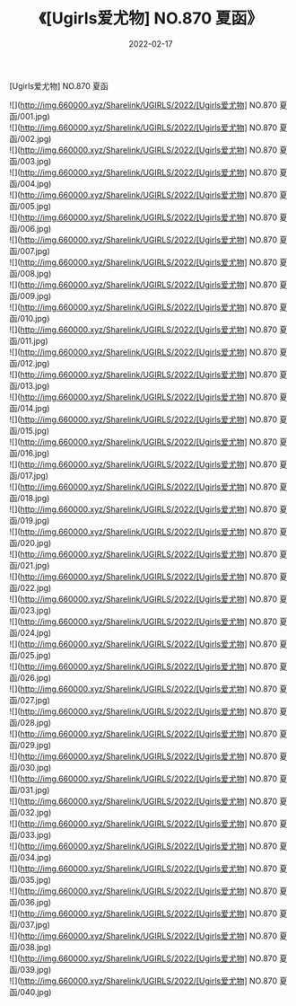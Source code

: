 ﻿---
layout: post
title:  《[Ugirls爱尤物] NO.870 夏函》
date:   2022-02-17
img: http://img.660000.xyz/Sharelink/UGIRLS/2022/[Ugirls爱尤物] NO.870 夏函/000.jpg
categories: [美女, 清纯, 唯美]
---

[Ugirls爱尤物] NO.870 夏函

 ![](http://img.660000.xyz/Sharelink/UGIRLS/2022/[Ugirls爱尤物] NO.870 夏函/001.jpg) <br>![](http://img.660000.xyz/Sharelink/UGIRLS/2022/[Ugirls爱尤物] NO.870 夏函/002.jpg) <br>![](http://img.660000.xyz/Sharelink/UGIRLS/2022/[Ugirls爱尤物] NO.870 夏函/003.jpg) <br>![](http://img.660000.xyz/Sharelink/UGIRLS/2022/[Ugirls爱尤物] NO.870 夏函/004.jpg) <br>![](http://img.660000.xyz/Sharelink/UGIRLS/2022/[Ugirls爱尤物] NO.870 夏函/005.jpg) <br>![](http://img.660000.xyz/Sharelink/UGIRLS/2022/[Ugirls爱尤物] NO.870 夏函/006.jpg) <br>![](http://img.660000.xyz/Sharelink/UGIRLS/2022/[Ugirls爱尤物] NO.870 夏函/007.jpg) <br>![](http://img.660000.xyz/Sharelink/UGIRLS/2022/[Ugirls爱尤物] NO.870 夏函/008.jpg) <br>![](http://img.660000.xyz/Sharelink/UGIRLS/2022/[Ugirls爱尤物] NO.870 夏函/009.jpg) <br>![](http://img.660000.xyz/Sharelink/UGIRLS/2022/[Ugirls爱尤物] NO.870 夏函/010.jpg) <br>![](http://img.660000.xyz/Sharelink/UGIRLS/2022/[Ugirls爱尤物] NO.870 夏函/011.jpg) <br>![](http://img.660000.xyz/Sharelink/UGIRLS/2022/[Ugirls爱尤物] NO.870 夏函/012.jpg) <br>![](http://img.660000.xyz/Sharelink/UGIRLS/2022/[Ugirls爱尤物] NO.870 夏函/013.jpg) <br>![](http://img.660000.xyz/Sharelink/UGIRLS/2022/[Ugirls爱尤物] NO.870 夏函/014.jpg) <br>![](http://img.660000.xyz/Sharelink/UGIRLS/2022/[Ugirls爱尤物] NO.870 夏函/015.jpg) <br>![](http://img.660000.xyz/Sharelink/UGIRLS/2022/[Ugirls爱尤物] NO.870 夏函/016.jpg) <br>![](http://img.660000.xyz/Sharelink/UGIRLS/2022/[Ugirls爱尤物] NO.870 夏函/017.jpg) <br>![](http://img.660000.xyz/Sharelink/UGIRLS/2022/[Ugirls爱尤物] NO.870 夏函/018.jpg) <br>![](http://img.660000.xyz/Sharelink/UGIRLS/2022/[Ugirls爱尤物] NO.870 夏函/019.jpg) <br>![](http://img.660000.xyz/Sharelink/UGIRLS/2022/[Ugirls爱尤物] NO.870 夏函/020.jpg) <br>![](http://img.660000.xyz/Sharelink/UGIRLS/2022/[Ugirls爱尤物] NO.870 夏函/021.jpg) <br>![](http://img.660000.xyz/Sharelink/UGIRLS/2022/[Ugirls爱尤物] NO.870 夏函/022.jpg) <br>![](http://img.660000.xyz/Sharelink/UGIRLS/2022/[Ugirls爱尤物] NO.870 夏函/023.jpg) <br>![](http://img.660000.xyz/Sharelink/UGIRLS/2022/[Ugirls爱尤物] NO.870 夏函/024.jpg) <br>![](http://img.660000.xyz/Sharelink/UGIRLS/2022/[Ugirls爱尤物] NO.870 夏函/025.jpg) <br>![](http://img.660000.xyz/Sharelink/UGIRLS/2022/[Ugirls爱尤物] NO.870 夏函/026.jpg) <br>![](http://img.660000.xyz/Sharelink/UGIRLS/2022/[Ugirls爱尤物] NO.870 夏函/027.jpg) <br>![](http://img.660000.xyz/Sharelink/UGIRLS/2022/[Ugirls爱尤物] NO.870 夏函/028.jpg) <br>![](http://img.660000.xyz/Sharelink/UGIRLS/2022/[Ugirls爱尤物] NO.870 夏函/029.jpg) <br>![](http://img.660000.xyz/Sharelink/UGIRLS/2022/[Ugirls爱尤物] NO.870 夏函/030.jpg) <br>![](http://img.660000.xyz/Sharelink/UGIRLS/2022/[Ugirls爱尤物] NO.870 夏函/031.jpg) <br>![](http://img.660000.xyz/Sharelink/UGIRLS/2022/[Ugirls爱尤物] NO.870 夏函/032.jpg) <br>![](http://img.660000.xyz/Sharelink/UGIRLS/2022/[Ugirls爱尤物] NO.870 夏函/033.jpg) <br>![](http://img.660000.xyz/Sharelink/UGIRLS/2022/[Ugirls爱尤物] NO.870 夏函/034.jpg) <br>![](http://img.660000.xyz/Sharelink/UGIRLS/2022/[Ugirls爱尤物] NO.870 夏函/035.jpg) <br>![](http://img.660000.xyz/Sharelink/UGIRLS/2022/[Ugirls爱尤物] NO.870 夏函/036.jpg) <br>![](http://img.660000.xyz/Sharelink/UGIRLS/2022/[Ugirls爱尤物] NO.870 夏函/037.jpg) <br>![](http://img.660000.xyz/Sharelink/UGIRLS/2022/[Ugirls爱尤物] NO.870 夏函/038.jpg) <br>![](http://img.660000.xyz/Sharelink/UGIRLS/2022/[Ugirls爱尤物] NO.870 夏函/039.jpg) <br>![](http://img.660000.xyz/Sharelink/UGIRLS/2022/[Ugirls爱尤物] NO.870 夏函/040.jpg) <br>